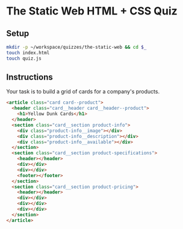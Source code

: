 # The Static Web HTML + CSS Quiz

## Setup

```bash
mkdir -p ~/workspace/quizzes/the-static-web && cd $_
touch index.html
touch quiz.js
```

## Instructions

Your task is to build a grid of cards for a company's products.

```html
<article class="card card--product">
  <header class="card__header card__header--product">
    <h1>Yellow Dunk Cards</h1>
  </header>
  <section class="card__section product-info">
    <div class="product-info__image"></div>
    <div class="product-info__description"></div>
    <div class="product-info__available"></div>
  </section>
  <section class="card__section product-specifications">
    <header></header>
    <div></div>
    <div></div>
    <footer></footer>
  </section>
  <section class="card__section product-pricing">
    <header></header>
    <div></div>
    <div></div>
    <div></div>
  </section>
</article>
```

